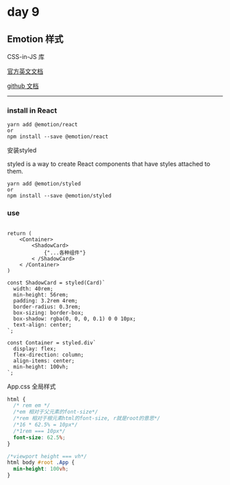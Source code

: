 # day 9

## Emotion 样式

CSS-in-JS 库

[官方英文文档](https://emotion.sh/docs/introduction)

[github 文档](https://github.com/emotion-js/emotion)

---

### install in React

```
yarn add @emotion/react
or
npm install --save @emotion/react
```

安装styled

styled is a way to create React components that have styles attached to them.

```
yarn add @emotion/styled
or
npm install --save @emotion/styled
```

### use

```tsx

return (
    <Container>
        <ShadowCard>
            {"...各种组件"}
        < /ShadowCard>
    < /Container>
)

const ShadowCard = styled(Card)`
  width: 40rem;
  min-height: 56rem;
  padding: 3.2rem 4rem;
  border-radius: 0.3rem;
  box-sizing: border-box;
  box-shadow: rgba(0, 0, 0, 0.1) 0 0 10px;
  text-align: center;
`;

const Container = styled.div`
  display: flex;
  flex-direction: column;
  align-items: center;
  min-height: 100vh;
`;
```

App.css 全局样式
```css
html {
  /* rem em */
  /*em 相对于父元素的font-size*/
  /*rem 相对于根元素html的font-size, r就是root的意思*/
  /*16 * 62.5% = 10px*/
  /*1rem === 10px*/
  font-size: 62.5%;
}

/*viewport height === vh*/
html body #root .App {
  min-height: 100vh;
}
```



